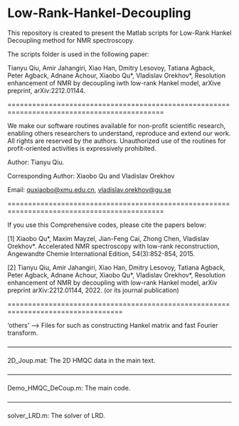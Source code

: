 # Low-Rank-Hankel-Decoupling
This repository is created to present the Matlab scripts for Low-Rank Hankel Decoupling method for NMR spectroscopy.

The scripts folder is used in the following paper:

Tianyu Qiu, Amir Jahangiri, Xiao Han, Dmitry Lesovoy, Tatiana Agback, Peter Agback, Adnane Achour, Xiaobo Qu*, Vladislav Orekhov*,
Resolution enhancement of NMR by decoupling iwth low-rank Hankel model, arXive preprint, arXiv:2212.01144.

============================================================================================

We make our software routines available for non-profit scientific research, enabling others researchers to understand, reproduce and extend our work. All rights are reserved by the authors. Unauthorized use of the routines for profit-oriented activities is expressively prohibited.

Author: Tianyu Qiu.

Corresponding Author: Xiaobo Qu and Vladislav Orekhov

Email: quxiaobo@xmu.edu.cn, vladislav.orekhov@gu.se

============================================================================================

If you use this Comprehensive codes, please cite the papers below:

[1] Xiaobo Qu*, Maxim Mayzel, Jian-Feng Cai, Zhong Chen, Vladislav Orekhov*. Accelerated NMR spectroscopy with low-rank reconstruction, Angewandte Chemie International Edition, 54(3):852-854, 2015.

[2] Tianyu Qiu, Amir Jahangiri, Xiao Han, Dmitry Lesovoy, Tatiana Agback, Peter Agback, Adnane Achour, Xiaobo Qu*, Vladislav Orekhov*, Resolution enhancement of NMR by decoupling with low-rank Hankel model, arXiv preprint arXiv:2212.01144, 2022. (or its journal publication)


==================================================================================

‘others' --> Files for such as constructing Hankel matrix and fast Fourier transform.

————————————————————————————————————

2D_Joup.mat: The 2D HMQC data in the main text.

————————————————————————————————————

Demo_HMQC_DeCoup.m: The main code.

————————————————————————————————————

solver_LRD.m: The solver of LRD.
